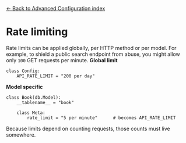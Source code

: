 [← Back to Advanced Configuration index](index.md)

# Rate limiting
Rate limits can be applied globally, per HTTP method or per model. For
example, to shield a public search endpoint from abuse, you might allow only
`100` GET requests per minute.
**Global limit**
```
class Config:
    API_RATE_LIMIT = "200 per day"
```
**Model specific**
```
class Book(db.Model):
    __tablename__ = "book"

    class Meta:
        rate_limit = "5 per minute"      # becomes API_RATE_LIMIT
```
Because limits depend on counting requests, those counts must live
somewhere.

